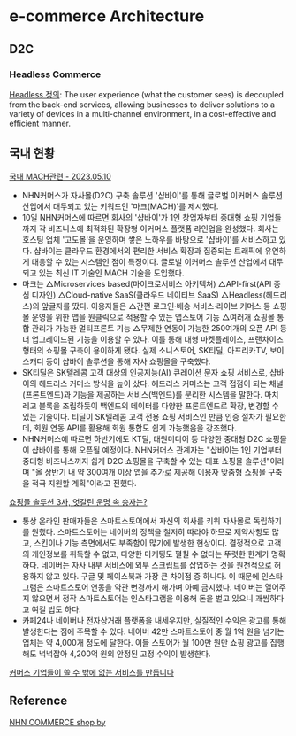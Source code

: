 # e-commerce Architecture

## D2C

### Headless Commerce

[Headless 정의](https://macharchitecture.com/): The user experience (what the customer sees) is decoupled from the back-end services, allowing businesses to deliver solutions to a variety of devices in a multi-channel environment, in a cost-effective and efficient manner.

## 국내 현황 
[국내 MACH관련 - 2023.05.10](https://news.nate.com/view/20230510n24882)

- NHN커머스가 자사몰(D2C) 구축 솔루션 '샵바이'를 통해 글로벌 이커머스 솔루션 산업에서 대두되고 있는 키워드인 '마크(MACH)'를 제시했다.
- 10일 NHN커머스에 따르면 회사의 '샵바이'가 1인 창업자부터 중대형 쇼핑 기업들까지 각 비즈니스에 최적화된 확장형 이커머스 플랫폼 라인업을 완성했다. 회사는 호스팅 업체 '고도몰'을 운영하며 쌓은 노하우를 바탕으로 '샵바이'를 서비스하고 있다. 샵바이는 클라우드 환경에서의 편리한 서비스 확장과 집중되는 트래픽에 유연하게 대응할 수 있는 시스템인 점이 특징이다. 글로벌 이커머스 솔루션 산업에서 대두되고 있는 최신 IT 기술인 MACH 기술을 도입했다.
- 마크는 △Microservices based(마이크로서비스 아키텍쳐) △API-first(API 중심 디자인) △Cloud-native SaaS(클라우드 네이티브 SaaS) △Headless(헤드리스)의 앞글자를 땄다. 이용자들은 △간편 로그인·배송 서비스·라이브 커머스 등 쇼핑몰 운영을 위한 앱을 원클릭으로 적용할 수 있는 앱스토어 기능 △여러개 쇼핑몰 통합 관리가 가능한 멀티프론트 기능 △무제한 연동이 가능한 250여개의 오픈 API 등 더 업그레이드된 기능을 이용할 수 있다. 이를 통해 대형 마켓플레이스, 프랜차이즈 형태의 쇼핑몰 구축이 용이하게 됐다. 실제 소니스토어, SK티딜, 아프리카TV, 보이스캐디 등이 샵바이 솔루션을 통해 자사 쇼핑몰을 구축했다.
- SK티딜은 SK텔레콤 고객 대상의 인공지능(AI) 큐레이션 문자 쇼핑 서비스로, 샵바이의 헤드리스 커머스 방식을 높이 샀다. 헤드리스 커머스는 고객 접점이 되는 채널(프론트엔드)과 기능을 제공하는 서비스(백엔드)를 분리한 시스템을 말한다. 마치 레고 블록을 조립하듯이 백엔드의 데이터를 다양한 프론트엔드로 확장, 변경할 수 있는 기술이다. 티딜이 SK텔레콤 고객 전용 쇼핑 서비스인 만큼 인증 절차가 필요한데, 회원 연동 API를 활용해 회원 통합도 쉽게 가능했음을 강조했다.
- NHN커머스에 따르면 하반기에도 KT딜, 대원미디어 등 다양한 중대형 D2C 쇼핑몰이 샵바이를 통해 오픈될 예정이다. NHN커머스 관계자는 "샵바이는 1인 기업부터 중대형 비즈니스까지 쉽게 D2C 쇼핑몰을 구축할 수 있는 대표 쇼핑몰 솔루션"이라며 "올 상반기 내 약 300여개 이상 앱을 추가로 제공해 이용자 맞춤형 쇼핑몰 구축을 적극 지원할 계획"이라고 전했다.

[쇼핑몰 솔루션 3사, 엇갈린 운명 속 승자는?](http://www.weeklypost.kr/news/articleView.html?idxno=2564)
- 통상 온라인 판매자들은 스마트스토어에서 자신의 회사를 키워 자사몰로 독립하기를 원했다. 스마트스토어는 네이버의 정책을 철저히 따라야 하므로 제약사항도 많고, 스킨이나 기능 측면에서도 부족함이 많기에 발생한 현상이다. 결정적으로 고객의 개인정보를 취득할 수 없고, 다양한 마케팅도 펼칠 수 없다는 뚜렷한 한계가 명확하다. 네이버는 자사 내부 서비스에 외부 스크립트를 삽입하는 것을 원천적으로 허용하지 않고 있다. 구글 및 페이스북과 가장 큰 차이점 중 하나다. 이 때문에 인스타그램은 스마트스토어 연동을 약관 변경까지 해가며 아예 금지했다. 네이버는 열어주지 않으면서 정작 스마트스토어는 인스타그램을 이용해 돈을 벌고 있으니 괘씸하다고 여길 법도 하다.
- 카페24나 네이버나 전자상거래 플랫폼을 내세우지만, 실질적인 수익은 광고를 통해 발생한다는 점에 주목할 수 있다. 네이버 42만 스마트스토어 중 월 1억 원을 넘기는 업체는 약 4,000개 정도에 달한다. 이들 스토어가 월 100만 원만 쇼핑 광고를 집행해도 넉넉잡아 4,200억 원의 안정된 고정 수익이 발생한다.


[커머스 기업들이 쓸 수 밖에 없는 서비스를 만듭니다](http://www.weeklypost.kr/news/articleView.html?idxno=2564)


## Reference

[NHN COMMERCE shop by](https://www.nhn-commerce.com/z/shopby/intro?bn=GNB_shopby)
